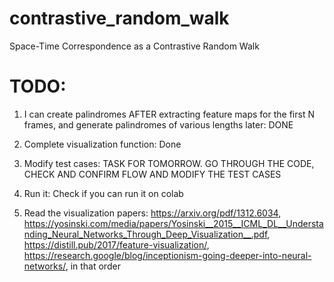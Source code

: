 # contrastive_random_walk
Space-Time Correspondence as a Contrastive Random Walk


# TODO: 

1. I can create palindromes AFTER extracting feature maps for the first N frames, and generate palindromes of various lengths later: DONE

2. Complete visualization function: Done

3. Modify test cases: TASK FOR TOMORROW. GO THROUGH THE CODE, CHECK AND CONFIRM FLOW AND MODIFY THE TEST CASES

4. Run it: Check if you can run it on colab

5. Read the visualization papers: https://arxiv.org/pdf/1312.6034, https://yosinski.com/media/papers/Yosinski__2015__ICML_DL__Understanding_Neural_Networks_Through_Deep_Visualization__.pdf, https://distill.pub/2017/feature-visualization/, https://research.google/blog/inceptionism-going-deeper-into-neural-networks/, in that order


